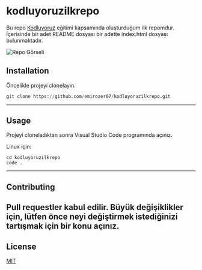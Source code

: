 # kodluyoruzilkrepo
Bu repo [Kodluyoruz](https://kodluyoruz.org) eğitimi kapsamında oluşturduğum ilk repomdur. İçerisinde bir adet README dosyası bir adette index.html dosyası bulunmaktadır.

![Repo Görseli](https://github.com/emirozer07/kodluyoruzilkrepo/blob/main/figures/ilk%20repo.png)


## Installation
Öncelikle projeyi clonelayın.
```python
git clone https://github.com/emirozer07/kodluyoruzilkrepo.git
```
--------

## Usage
Projeyi cloneladıktan sonra Visual Studio Code programında açınız.

Linux için:

```
cd kodluyoruzilkrepo
code .
```
----------------
## Contributing
Pull requestler kabul edilir. Büyük değişiklikler için, lütfen önce neyi değiştirmek istediğinizi tartışmak için bir konu açınız.
------------------
## License
[MIT](https://docs.github.com/en/repositories/managing-your-repositorys-settings-and-features/customizing-your-repository/licensing-a-repository)